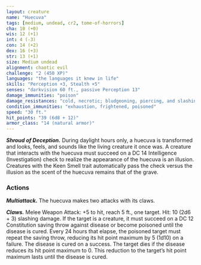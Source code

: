 ```yaml
---
layout: creature
name: "Huecuva"
tags: [medium, undead, cr2, tome-of-horrors]
cha: 10 (+0)
wis: 12 (+1)
int: 4 (-3)
con: 14 (+2)
dex: 16 (+3)
str: 13 (+1)
size: Medium undead
alignment: chaotic evil
challenge: "2 (450 XP)"
languages: "the languages it knew in life"
skills: "Perception +3, Stealth +5"
senses: "darkvision 60 ft., passive Perception 13"
damage_immunities: "poison"
damage_resistances: "cold, necrotic; bludgeoning, piercing, and slashing from nonmagical weapons that aren’t silvered"
condition_immunities: "exhaustion, frightened, poisoned"
speed: "30 ft."
hit_points: "39 (6d8 + 12)"
armor_class: "14 (natural armor)"
---
```


***Shroud of Deception.*** During daylight hours only, a huecuva is
transformed and looks, feels, and sounds like the living creature it once
was. A creature that interacts with the huecuva must succeed on a DC 14
Intelligence (Investigation) check to realize the appearance of the huecuva
is an illusion. Creatures with the Keen Smell trait automatically pass the
check versus the illusion as the scent of the huecuva remains that of the
grave.

### Actions

***Multiattack.*** The huecuva makes two attacks with its claws.

***Claws.*** Melee Weapon Attack: +5 to hit, reach 5 ft., one target. Hit: 10
(2d6 + 3) slashing damage. If the target is a creature, it must succeed on a
DC 12 Constitution saving throw against disease or become poisoned until
the disease is cured. Every 24 hours that elapse, the poisoned target must
repeat the saving throw, reducing its hit point maximum by 5 (1d10) on
a failure. The disease is cured on a success. The target dies if the disease
reduces its hit point maximum to 0. This reduction to the target’s hit point
maximum lasts until the disease is cured.
